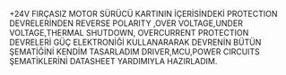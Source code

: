 +24V FIRÇASIZ MOTOR SÜRÜCÜ KARTININ İÇERİSİNDEKİ PROTECTION DEVRELERİNDEN REVERSE POLARITY ,OVER VOLTAGE,UNDER VOLTAGE,THERMAL SHUTDOWN, OVERCURRENT PROTECTION DEVRELERİ  GÜÇ ELEKTRONİĞİ KULLANARARAK DEVRENİN BÜTÜN ŞEMATİĞİNİ KENDİM TASARLADIM DRIVER,MCU,POWER CIRCUITS ŞEMATİKLERİNİ DATASHEET YARDIMIYLA HAZIRLADIM.
